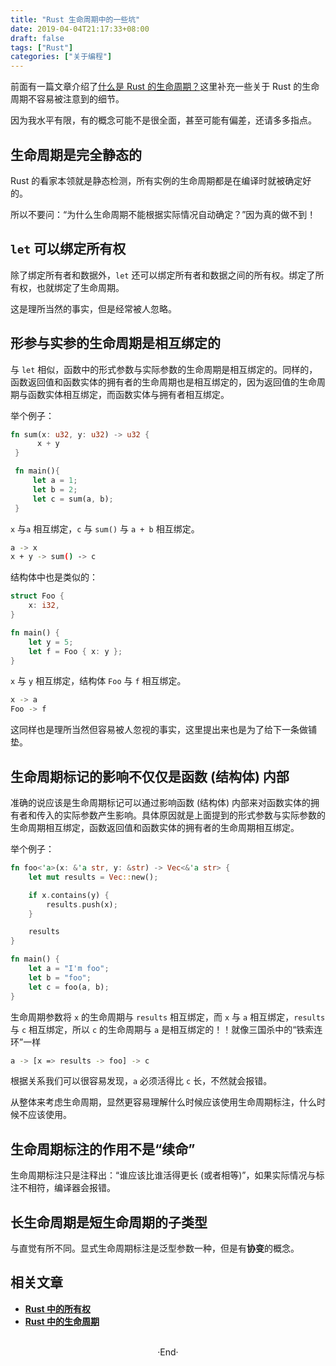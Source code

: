 ```yaml
---
title: "Rust 生命周期中的一些坑"
date: 2019-04-04T21:17:33+08:00
draft: false
tags: ["Rust"]
categories: ["关于编程"]
---
```

<!-- 
<img alt="" src="https://mogeko.github.io/images/051/" >
<span class="spoiler" ></span>
&emsp;&emsp;
 -->


前面有一篇文章介绍了[什么是 Rust 的生命周期？](https://mogeko.github.io/2019/050/)这里补充一些关于 Rust 的生命周期不容易被注意到的细节。

因为我水平有限，有的概念可能不是很全面，甚至可能有偏差，还请多多指点。

## 生命周期是完全静态的

Rust 的看家本领就是静态检测，所有实例的生命周期都是在编译时就被确定好的。

所以不要问：“为什么生命周期不能根据实际情况自动确定？”因为真的做不到！

## `let` 可以绑定所有权

除了绑定所有者和数据外，`let` 还可以绑定所有者和数据之间的所有权。绑定了所有权，也就绑定了生命周期。

这是理所当然的事实，但是经常被人忽略。

## 形参与实参的生命周期是相互绑定的

与 `let` 相似，函数中的形式参数与实际参数的生命周期是相互绑定的。同样的，函数返回值和函数实体的拥有者的生命周期也是相互绑定的，因为返回值的生命周期与函数实体相互绑定，而函数实体与拥有者相互绑定。

举个例子：

```rust
fn sum(x: u32, y: u32) -> u32 {
      x + y
 }

 fn main(){
     let a = 1;
     let b = 2;
     let c = sum(a, b);
 }
```

`x` 与`a` 相互绑定，`c` 与 `sum()` 与 `a + b` 相互绑定。

```bash
a -> x
x + y -> sum() -> c
```

结构体中也是类似的：

```rust
struct Foo {
    x: i32,
}

fn main() {
    let y = 5; 
    let f = Foo { x: y };
}
```

`x` 与 `y` 相互绑定，结构体 `Foo` 与 `f` 相互绑定。

```bash
x -> a
Foo -> f
```

这同样也是理所当然但容易被人忽视的事实，这里提出来也是为了给下一条做铺垫。

## 生命周期标记的影响不仅仅是函数 (结构体) 内部

准确的说应该是生命周期标记可以通过影响函数 (结构体) 内部来对函数实体的拥有者和传入的实际参数产生影响。具体原因就是上面提到的形式参数与实际参数的生命周期相互绑定，函数返回值和函数实体的拥有者的生命周期相互绑定。

举个例子：

```rust
fn foo<'a>(x: &'a str, y: &str) -> Vec<&'a str> {
    let mut results = Vec::new();

    if x.contains(y) {
        results.push(x);
    }

    results
}

fn main() {
    let a = "I'm foo";
    let b = "foo";
    let c = foo(a, b);
}
```

生命周期参数将 `x` 的生命周期与 `results` 相互绑定，而 `x` 与 `a` 相互绑定，`results` 与 `c` 相互绑定，所以 `c` 的生命周期与 `a` 是相互绑定的！！<span class="spoiler" >就像三国杀中的“铁索连环”一样</span>

```bash
a -> [x => results -> foo] -> c 
```

根据关系我们可以很容易发现，`a` 必须活得比 `c` 长，不然就会报错。

从整体来考虑生命周期，显然更容易理解什么时候应该使用生命周期标注，什么时候不应该使用。

## 生命周期标注的作用不是“续命”

生命周期标注只是注释出：“谁应该比谁活得更长 (或者相等)”，如果实际情况与标注不相符，编译器会报错。

## 长生命周期是短生命周期的子类型

与直觉有所不同。显式生命周期标注是泛型参数一种，但是有**协变**的概念。

## 相关文章

- [**Rust 中的所有权**](https://mogeko.github.io/2019/042/)
- [**Rust 中的生命周期**](https://mogeko.github.io/2019/050/)


<br>

<center>  ·End·  </center>
